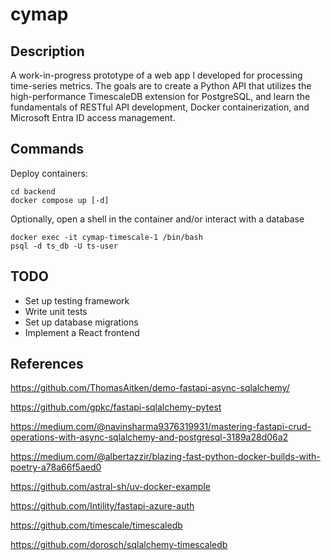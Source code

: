 # cymap

## Description
A work-in-progress prototype of a web app I developed for processing time-series metrics.
The goals are to create a Python API that utilizes the high-performance TimescaleDB extension for PostgreSQL, and learn the fundamentals of RESTful API development, Docker containerization, and Microsoft Entra ID access management.

## Commands

Deploy containers:
```
cd backend
docker compose up [-d]
```

Optionally, open a shell in the container and/or interact with a database
```
docker exec -it cymap-timescale-1 /bin/bash
psql -d ts_db -U ts-user
```


## TODO
- Set up testing framework
- Write unit tests
- Set up database migrations
- Implement a React frontend

## References
https://github.com/ThomasAitken/demo-fastapi-async-sqlalchemy/

https://github.com/gpkc/fastapi-sqlalchemy-pytest

https://medium.com/@navinsharma9376319931/mastering-fastapi-crud-operations-with-async-sqlalchemy-and-postgresql-3189a28d06a2

https://medium.com/@albertazzir/blazing-fast-python-docker-builds-with-poetry-a78a66f5aed0

https://github.com/astral-sh/uv-docker-example

https://github.com/Intility/fastapi-azure-auth

https://github.com/timescale/timescaledb

https://github.com/dorosch/sqlalchemy-timescaledb